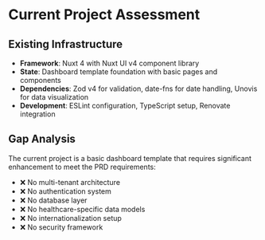 # Current Project Assessment

## Existing Infrastructure

- **Framework**: Nuxt 4 with Nuxt UI v4 component library
- **State**: Dashboard template foundation with basic pages and components
- **Dependencies**: Zod v4 for validation, date-fns for date handling, Unovis for data visualization
- **Development**: ESLint configuration, TypeScript setup, Renovate integration

## Gap Analysis

The current project is a basic dashboard template that requires significant enhancement to meet the PRD requirements:

- ❌ No multi-tenant architecture
- ❌ No authentication system
- ❌ No database layer
- ❌ No healthcare-specific data models
- ❌ No internationalization setup
- ❌ No security framework
